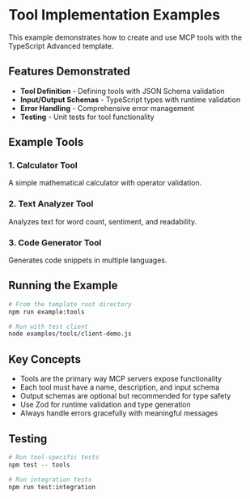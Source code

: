 # Tool Implementation Examples

This example demonstrates how to create and use MCP tools with the TypeScript Advanced template.

## Features Demonstrated

- **Tool Definition** - Defining tools with JSON Schema validation
- **Input/Output Schemas** - TypeScript types with runtime validation
- **Error Handling** - Comprehensive error management
- **Testing** - Unit tests for tool functionality

## Example Tools

### 1. Calculator Tool
A simple mathematical calculator with operator validation.

### 2. Text Analyzer Tool  
Analyzes text for word count, sentiment, and readability.

### 3. Code Generator Tool
Generates code snippets in multiple languages.

## Running the Example

```bash
# From the template root directory
npm run example:tools

# Run with test client
node examples/tools/client-demo.js
```

## Key Concepts

- Tools are the primary way MCP servers expose functionality
- Each tool must have a name, description, and input schema
- Output schemas are optional but recommended for type safety
- Use Zod for runtime validation and type generation
- Always handle errors gracefully with meaningful messages

## Testing

```bash
# Run tool-specific tests
npm test -- tools

# Run integration tests
npm run test:integration
```